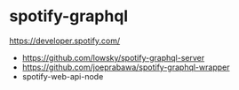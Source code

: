 # spotify-graphql

https://developer.spotify.com/

* https://github.com/lowsky/spotify-graphql-server
* https://github.com/joeprabawa/spotify-graphql-wrapper
* spotify-web-api-node
